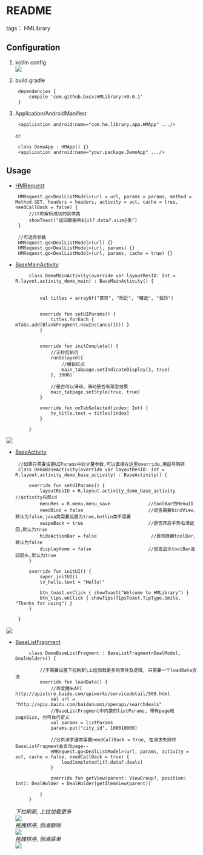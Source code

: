 # README

tags： HMLibrary


## Configuration ##

1. kotlin config   
![](https://github.com/bxcx/HMLibrary/blob/master/config%20kotlin.jpg)

2. build.gradle

        dependencies {
            compile 'com.github.bxcx:HMLibrary:v0.0.1'
        }


3. Application/AndroidManifest

        <application android:name="com.hm.library.app.HMApp" .../>
        
    or

        class DemoApp : HMApp() {}
        <application android:name="your.package.DemoApp" .../>

## Usage ##
 - [HMRequest][1]

        HMRequest.go<DealListModel>(url = url, params = params, method = Method.GET, headers = headers, activity = act, cache = true, needCallBack = false) {
            //it即解析成功的实体类
            showToast("返回数据共${it?.data?.size}条")
        }
        
        //可选传参数
        HMRequest.go<DealListModel>(url) {}
        HMRequest.go<DealListModel>(url, params) {}
        HMRequest.go<DealListModel>(url, params, cache = true) {}
 - [BaseMainActivity][2]   

            class DemoMainActivity(override var layoutResID: Int = R.layout.activity_demo_main) : BaseMainActivity() {
        
        
                val titles = arrayOf("首页", "附近", "精选", "我的")
            
            
                override fun setUIParams() {
                    titles.forEach { mTabs.add(BlankFragment.newInstance(it)) }
                }
            
            
                override fun initComplete() {
                    //三秒后执行
                    runDelayed({
                        //模拟红点
                        main_tabpage.setIndicateDisplay(3, true)
                    }, 3000)
            
                    //是否可以滑动，滑动是否有渐变效果
                    main_tabpage.setStyle(true, true)
                }
            
                override fun onTabSelected(index: Int) {
                    tv_title.text = titles[index]
                }
        
            }

 ![](https://github.com/bxcx/HMLibrary/blob/master/md/baseMainActivity.gif) 
  
 - [BaseActivity][3]   

        //如果只需要设置UIParams中的少量参数,可以直接在这里override,用逗号隔开
        class DemoBaseActivity(override var layoutResID: Int = R.layout.activity_demo_base_activity) : BaseActivity() {
        
            override fun setUIParams() {
                layoutResID = R.layout.activity_demo_base_activity    //activity布局id
                menuRes = R.menu.menu_save              //toolBar的MenuID
                needBind = false                        //是否需要bindView,默认为false,java类需要设置为true,kotlin类不需要
                swipeBack = true                        //是否开启手势右滑返回,默认为true
                hideActionBar = false                    //是否隐藏toolBar,默认为false
                displayHome = false                     //是否显示toolBar返回箭头,默认为true
            }
        
            override fun initUI() {
                super.initUI()
                tv_hello.text = "Hello!"
        
                btn_toast.onClick { showToast("Welcome to HMLibrary") }
                btn_tips.onClick { showTips(TipsToast.TipType.Smile, "Thanks for using") }
            }
        
        }
![](https://github.com/bxcx/HMLibrary/blob/master/md/baseActivity.gif) 

 - [BaseListFragment][4]

            class DemoBaseListFragment : BaseListFragment<DealModel, DealHolder>() {
    
                //不需要设置下拉刷新\上拉加载更多的事件及逻辑, 只需要一个loadData方法
                override fun loadData() {
                    //百度糯米API http://apistore.baidu.com/apiworks/servicedetail/508.html
                    val url = "http://apis.baidu.com/baidunuomi/openapi/searchdeals"
                    //BaseListFragment中内置的listParams, 带有page和pageSize, 也可自行定义
                    val params = listParams
                    params.put("city_id", 100010000)
            
                    //分页请求通常需要needCallBack = true, 在请求失败时BaseListFragment会自动page--
                    HMRequest.go<DealListModel>(url, params, activity = act, cache = false, needCallBack = true) {
                        loadCompleted(it?.data?.deals)
                    }
    
                    override fun getView(parent: ViewGroup?, position: Int): DealHolder = DealHolder(getItemView(parent))
                
                }
            }

 

    *下拉刷新, 上拉加载更多*   
    ![](https://github.com/bxcx/HMLibrary/blob/master/md/baseListFragment.gif)   
    *拖拽排序, 侧滑删除*   
    ![](https://github.com/bxcx/HMLibrary/blob/master/md/baseListFragment_drag&delete.gif)   
    *拖拽排序, 侧滑菜单*   
    ![](https://github.com/bxcx/HMLibrary/blob/master/md/baseListFragment_drag&layout.gif)   


  [1]: https://github.com/bxcx/HMLibrary/blob/master/md/HMRequest.md
  [2]: https://github.com/bxcx/HMLibrary/blob/master/md/BaseMainActivity.md
  [3]: https://github.com/bxcx/HMLibrary/blob/master/md/BaseActivity.md
  [4]: https://github.com/bxcx/HMLibrary/blob/master/md/BaseListFragment.md
